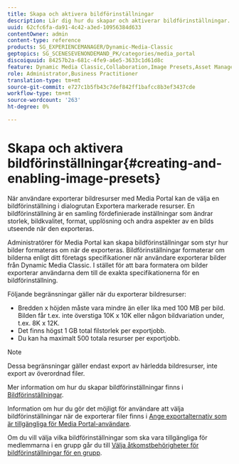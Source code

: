 ```yaml
---
title: Skapa och aktivera bildförinställningar
description: Lär dig hur du skapar och aktiverar bildförinställningar.
uuid: 62cfc6fa-da91-4c42-a3ed-10956384d633
contentOwner: admin
content-type: reference
products: SG_EXPERIENCEMANAGER/Dynamic-Media-Classic
geptopics: SG_SCENESEVENONDEMAND_PK/categories/media_portal
discoiquuid: 84257b2a-681c-4fe9-a6e5-3633c1d61d8c
feature: Dynamic Media Classic,Collaboration,Image Presets,Asset Management
role: Administrator,Business Practitioner
translation-type: tm+mt
source-git-commit: e727c1b5fb43c7def842ff1bafcc8b3ef3437cde
workflow-type: tm+mt
source-wordcount: '263'
ht-degree: 0%

---
```



# Skapa och aktivera bildförinställningar{#creating-and-enabling-image-presets}

När användare exporterar bildresurser med Media Portal kan de välja en bildförinställning i dialogrutan Exportera markerade resurser. En bildförinställning är en samling fördefinierade inställningar som ändrar storlek, bildkvalitet, format, upplösning och andra aspekter av en bilds utseende när den exporteras.

Administratörer för Media Portal kan skapa bildförinställningar som styr hur bilder formateras om när de exporteras. Bildförinställningar formaterar om bilderna enligt ditt företags specifikationer när användare exporterar bilder från Dynamic Media Classic. I stället för att bara formatera om bilder exporterar användarna dem till de exakta specifikationerna för en bildförinställning.

Följande begränsningar gäller när du exporterar bildresurser:

* Bredden x höjden måste vara mindre än eller lika med 100 MB per bild. Bilden får t.ex. inte överstiga 10K x 10K eller någon bildvariation under, t.ex. 8K x 12K.
* Det finns högst 1 GB total filstorlek per exportjobb.
* Du kan ha maximalt 500 totala resurser per exportjobb.

>[!NOTE]
>
>Dessa begränsningar gäller endast export av härledda bildresurser, inte export av överordnad filer.

Mer information om hur du skapar bildförinställningar finns i [Bildförinställningar](application-setup.md#image_presets).

Information om hur du gör det möjligt för användare att välja bildförinställningar när de exporterar filer finns i [Ange exportalternativ som är tillgängliga för Media Portal-användare](specifying-export-options-available-media.md#specifying_export_options_available_to_media_portal_users).

Om du vill välja vilka bildförinställningar som ska vara tillgängliga för medlemmarna i en grupp går du till [Välja åtkomstbehörigheter för bildförinställningar för en grupp](creating-media-portal-groups.md#choosing_image_preset_access_permissions_for_a_group).
